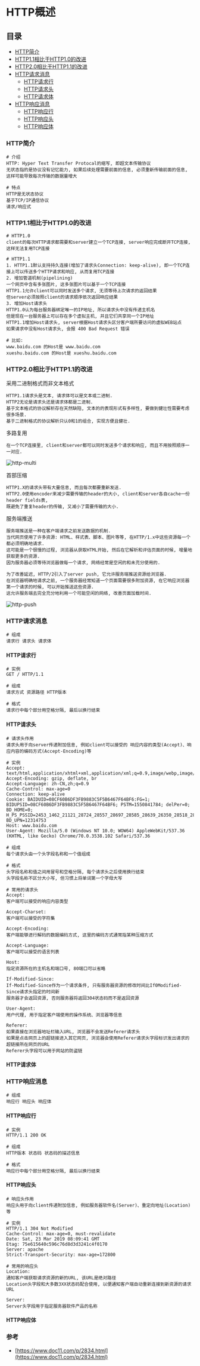 # HTTP概述

## 目录
- [HTTP简介](#HTTP简介)
- [HTTP1.1相比于HTTP1.0的改进](#HTTP1.1相比于HTTP1.0的改进)
- [HTTP2.0相比于HTTP1.1的改进](#HTTP2.0相比于HTTP1.1的改进)
- [HTTP请求消息](#HTTP请求消息)
  - [HTTP请求行](#HTTP请求行)
  - [HTTP请求头](#HTTP请求头)
  - [HTTP请求体](#HTTP请求体)
- [HTTP响应消息](#HTTP响应消息)
  - [HTTP响应行](#HTTP响应行)
  - [HTTP响应头](#HTTP响应头)
  - [HTTP响应体](#HTTP响应体)

### HTTP简介
```
# 介绍
HTTP: Hyper Text Transfer Protocal的缩写, 即超文本传输协议
无状态指的是协议没有记忆能力, 如果后续处理需要前面的信息, 必须重新传输前面的信息, 这样可能导致每次传输的数据量增大

# 特点
HTTP是无状态协议
基于TCP/IP通信协议
请求/响应式
```

### HTTP1.1相比于HTTP1.0的改进
```
# HTTP1.0
client的每次HTTP请求都需要和server建立一个TCP连接, server响应完成断开TCP连接, 这样无法复用TCP连接

# HTTP1.1
1. HTTP1.1默认支持持久连接(增加了请求头Connection: keep-alive), 即一个TCP连接上可以传送多个HTTP请求和响应, 从而复用TCP连接
2. 增加管道机制(pipelining)
一个网页中含有多张图片, 这多张图片可以基于一个TCP连接
HTTP1.1允许client可以同时发送多个请求, 无须等待上次请求的返回结果
但server必须按照client的请求顺序依次返回响应结果
3. 增加Host请求头
HTTP1.0认为每台服务器绑定唯一的IP地址, 所以请求头中没有传递主机名
但是现在一台服务器上可以存在多个虚拟主机, 并且它们共享同一个IP地址
HTTP1.1增加Host请求头, server根据Host请求头区分客户端所要访问的虚拟WEB站点
如果请求中没有Host请求头, 会报 400 Bad Request 错误

# 比如:
www.baidu.com 的Host是 www.baidu.com
xueshu.baidu.com 的Host是 xueshu.baidu.com
```

### HTTP2.0相比于HTTP1.1的改进
采用二进制格式而非文本格式
```
HTTP1.1请求头是文本, 请求体可以是文本或二进制.
HTTP2无论是请求头还是请求体都是二进制.
基于文本格式的协议解析存在天然缺陷, 文本的的表现形式有多样性, 要做到健壮性需要考虑很多场景.
基于二进制格式的协议解析只认0和1的组合, 实现方便且健壮.
```

多路复用
```
在一个TCP连接里, client和server都可以同时发送多个请求和响应, 而且不用按照顺序一一对应.
```
![http-multi](https://raw.githubusercontent.com/duiying/img/master/http-multi.png)   

首部压缩
```
HTTP1.X的请求头带有大量信息, 而且每次都要重新发送.
HTTP2.0使用encoder来减少需要传输的header的大小, client和server各自cache一份header fields表,
既避免了重复header的传输, 又减小了需要传输的大小.
```

服务端推送
```
服务端推送是一种在客户端请求之前发送数据的机制.
当代网页使用了许多资源: HTML、样式表、脚本、图片等等, 在HTTP/1.x中这些资源每一个都必须明确地请求.
这可能是一个很慢的过程, 浏览器从获取HTML开始, 然后在它解析和评估页面的时候, 增量地获取更多的资源.
因为服务器必须等待浏览器做每一个请求, 网络经常是空闲的和未充分使用的.

为了改善延迟, HTTP/2引入了server push, 它允许服务端推送资源给浏览器.
在浏览器明确地请求之前, 一个服务器经常知道一个页面需要很多附加资源, 在它响应浏览器第一个请求的时候, 可以开始推送这些资源.
这允许服务端去完全充分地利用一个可能空闲的网络, 改善页面加载时间.
```
![http-push](https://raw.githubusercontent.com/duiying/img/master/http-push.png)   

### HTTP请求消息
```
# 组成
请求行 请求头 请求体
```
#### HTTP请求行
```
# 实例
GET / HTTP/1.1

# 组成
请求方式 资源路径 HTTP版本

# 格式
请求行中每个部分用空格分隔, 最后以换行结束
```
#### HTTP请求头
```
# 请求头作用
请求头用于向server传递附加信息, 例如client可以接受的 响应内容的类型(Accept)、响应内容的编码方式(Accept-Encoding)等

# 实例
Accept: text/html,application/xhtml+xml,application/xml;q=0.9,image/webp,image/apng,*/*;q=0.8
Accept-Encoding: gzip, deflate, br
Accept-Language: zh-CN,zh;q=0.9
Cache-Control: max-age=0
Connection: keep-alive
Cookie: BAIDUID=08CF60B6DF3FB9883C5F5B6467F64BF6:FG=1; BIDUPSID=08CF60B6DF3FB9883C5F5B6467F64BF6; PSTM=1550841784; delPer=0; BD_HOME=0; H_PS_PSSID=2453_1462_21121_28724_28557_28697_28585_28639_26350_28518_28625_22157; BD_UPN=12314753
Host: www.baidu.com
User-Agent: Mozilla/5.0 (Windows NT 10.0; WOW64) AppleWebKit/537.36 (KHTML, like Gecko) Chrome/70.0.3538.102 Safari/537.36

# 组成
每个请求头由一个头字段名称和一个值组成

# 格式
头字段名称和值之间用冒号和空格分隔, 每个请求头之后使用换行结束
头字段名称不区分大小写, 但习惯上将单词第一个字母大写

# 常用的请求头
Accept: 
客户端可以接受的响应内容类型 
   
Accept-Charset: 
客户端可以接受的字符集

Accept-Encoding: 
客户端能够进行解码的数据编码方式, 这里的编码方式通常指某种压缩方式

Accept-Language: 
客户端可以接受的语言列表

Host: 
指定资源所在的主机名和端口号, 80端口可以省略

If-Modified-Since: 
If-Modified-Since作为一个请求条件, 只有服务器资源的修改时间比If0Modified-Since请求头指定的时间新
服务器才会返回资源, 否则服务器将返回304状态码而不是返回资源

User-Agent: 
用户代理, 用于指定客户端使用的操作系统、浏览器等信息

Referer:
如果直接在浏览器地址栏输入URL, 浏览器不会发送Referer请求头
如果是点击网页上的超链接进入其它网页, 浏览器会使用Referer请求头字段标识发出请求的超链接所在网页的URL
Referer头字段可以用于网站的防盗链
```
#### HTTP请求体


### HTTP响应消息
```
# 组成
响应行 响应头 响应体
```

#### HTTP响应行
```
# 实例
HTTP/1.1 200 OK

# 组成
HTTP版本 状态码 状态码的描述信息

# 格式
响应行中每个部分用空格分隔, 最后以换行结束
```

#### HTTP响应头
```
# 响应头作用
响应头用于向client传递附加信息, 例如服务器软件名(Server)、重定向地址(Location)等

# 实例
HTTP/1.1 304 Not Modified
Cache-Control: max-age=0, must-revalidate
Date: Sat, 23 Mar 2019 08:09:41 GMT
Etag: 75e615640c596c76d8d3d3241c4f0170
Server: apache
Strict-Transport-Security: max-age=172800

# 常用的响应头
Location:
通知客户端获取请求资源的新的URL, 该URL是绝对路径
Location头字段和大多数3XX状态码配合使用, 以便通知客户端自动重新连接到新资源的请求URL

Server:
Server头字段用于指定服务器软件产品的名称
```

#### HTTP响应体

### 参考
- [https://www.doc11.com/p/2834.html](https://www.doc11.com/p/2834.html)